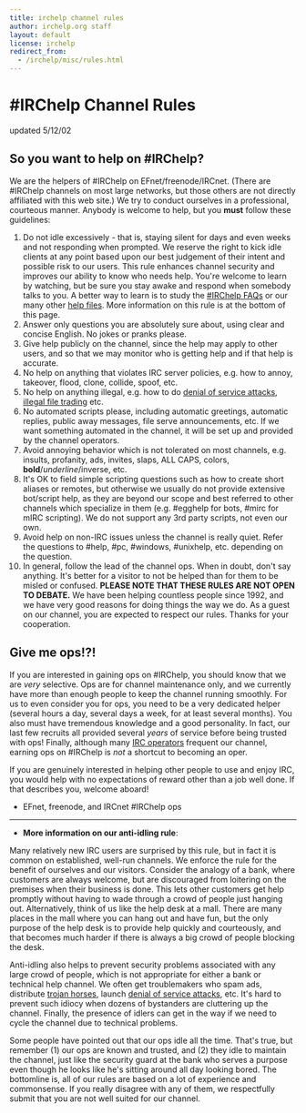 ```yaml
---
title: irchelp channel rules
author: irchelp.org staff
layout: default
license: irchelp
redirect_from:
  - /irchelp/misc/rules.html
---
```


# #IRChelp Channel Rules

updated 5/12/02

## So you want to help on #IRChelp?

We are the helpers of #IRChelp on EFnet/freenode/IRCnet. (There are #IRChelp channels on most large networks, but those others are not directly affiliated with this web site.) We try to conduct ourselves in a professional, courteous manner. Anybody is welcome to help, but you **must** follow these guidelines:

1. Do not idle excessively - that is, staying silent for days and even weeks and not responding when prompted. We reserve the right to kick idle clients at any point based upon our best judgement of their intent and possible risk to our users. This rule enhances channel security and improves our ability to know who needs help. You're welcome to learn by watching, but be sure you stay awake and respond when somebody talks to you. A better way to learn is to study the [#IRChelp FAQs](/irchelp/irchelpfaq.html) or our many other [help files](/irchelp/faq.html). More information on this rule is at the bottom of this page.
2. Answer only questions you are absolutely sure about, using clear and concise English. No jokes or pranks please.
3. Give help publicly on the channel, since the help may apply to other users, and so that we may monitor who is getting help and if that help is accurate.
4. No help on anything that violates IRC server policies, e.g. how to annoy, takeover, flood, clone, collide, spoof, etc.
5. No help on anything illegal, e.g. how to do [denial of service attacks](../nuke/), [illegal file trading](../security/warez.html) etc.
6. No automated scripts please, including automatic greetings, automatic replies, public away messages, file serve announcements, etc. If we want something automated in the channel, it will be set up and provided by the channel operators.
7. Avoid annoying behavior which is not tolerated on most channels, e.g. insults, profanity, ads, invites, slaps, ALL CAPS, colors, **bold**/_underline_/inverse, etc.
8. It's OK to field simple scripting questions such as how to create short aliases or remotes, but otherwise we usually do not provide extensive bot/script help, as they are beyond our scope and best referred to other channels which specialize in them (e.g. #egghelp for bots, #mirc for mIRC scripting). We do not support any 3rd party scripts, not even our own.
9. Avoid help on non-IRC issues unless the channel is really quiet. Refer the questions to #help, #pc, #windows, #unixhelp, etc. depending on the question.
10. In general, follow the lead of the channel ops. When in doubt, don't say anything. It's better for a visitor to not be helped than for them to be misled or confused. **PLEASE NOTE THAT THESE RULES ARE NOT OPEN TO DEBATE.** We have been helping countless people since 1992, and we have very good reasons for doing things the way we do. As a guest on our channel, you are expected to respect our rules. Thanks for your cooperation.

## Give me ops!?!

If you are interested in gaining ops on #IRChelp, you should know that we are _very_ selective. Ops are for channel maintenance only, and we currently have more than enough people to keep the channel running smoothly. For us to even consider you for ops, you need to be a very dedicated helper (several hours a day, several days a week, for at least several months). You also must have tremendous knowledge and a good personality. In fact, our last few recruits all provided several _years_ of service before being trusted with ops! Finally, although many [IRC operators](/irchelp/ircd/) frequent our channel, earning ops on #IRChelp is _not_ a shortcut to becoming an oper.

If you are genuinely interested in helping other people to use and enjoy IRC, you would help with no expectations of reward other than a job well done. If that describes you, welcome aboard!

- EFnet, freenode, and IRCnet #IRChelp ops

--------------------------------------------------------------------------------

- **More information on our anti-idling rule**:

Many relatively new IRC users are surprised by this rule, but in fact it is common on established, well-run channels. We enforce the rule for the benefit of ourselves and our visitors. Consider the analogy of a bank, where customers are always welcome, but are discouraged from loitering on the premises when their business is done. This lets other customers get help promptly without having to wade through a crowd of people just hanging out. Alternatively, think of us like the help desk at a mall. There are many places in the mall where you can hang out and have fun, but the only purpose of the help desk is to provide help quickly and courteously, and that becomes much harder if there is always a big crowd of people blocking the desk.

Anti-idling also helps to prevent security problems associated with any large crowd of people, which is not appropriate for either a bank or technical help channel. We often get troublemakers who spam ads, distribute [trojan horses](../security/trojan.html), launch [denial of service attacks](../nuke/), etc. It's hard to prevent such idiocy when dozens of bystanders are cluttering up the channel. Finally, the presence of idlers can get in the way if we need to cycle the channel due to technical problems.

Some people have pointed out that our ops idle all the time. That's true, but remember (1) our ops are known and trusted, and (2) they idle to maintain the channel, just like the security guard at the bank who serves a purpose even though he looks like he's sitting around all day looking bored. The bottomline is, all of our rules are based on a lot of experience and commonsense. If you really disagree with any of them, we respectfully submit that you are not well suited for our channel.
